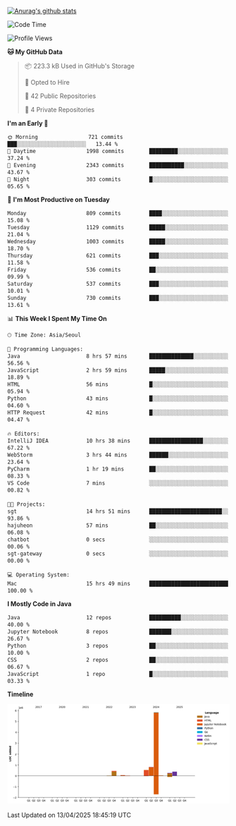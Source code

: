 [![Anurag's github stats](https://github-readme-stats.vercel.app/api?username=hajubal)](https://github.com/anuraghazra/github-readme-stats)

<!--START_SECTION:waka-->
![Code Time](http://img.shields.io/badge/Code%20Time-367%20hrs%203%20mins-blue)

![Profile Views](http://img.shields.io/badge/Profile%20Views-0-blue)

**🐱 My GitHub Data** 

> 📦 223.3 kB Used in GitHub's Storage 
 > 
> 💼 Opted to Hire
 > 
> 📜 42 Public Repositories 
 > 
> 🔑 4 Private Repositories 
 > 
**I'm an Early 🐤** 

```text
🌞 Morning                721 commits         ███░░░░░░░░░░░░░░░░░░░░░░   13.44 % 
🌆 Daytime                1998 commits        █████████░░░░░░░░░░░░░░░░   37.24 % 
🌃 Evening                2343 commits        ███████████░░░░░░░░░░░░░░   43.67 % 
🌙 Night                  303 commits         █░░░░░░░░░░░░░░░░░░░░░░░░   05.65 % 
```
📅 **I'm Most Productive on Tuesday** 

```text
Monday                   809 commits         ████░░░░░░░░░░░░░░░░░░░░░   15.08 % 
Tuesday                  1129 commits        █████░░░░░░░░░░░░░░░░░░░░   21.04 % 
Wednesday                1003 commits        █████░░░░░░░░░░░░░░░░░░░░   18.70 % 
Thursday                 621 commits         ███░░░░░░░░░░░░░░░░░░░░░░   11.58 % 
Friday                   536 commits         ██░░░░░░░░░░░░░░░░░░░░░░░   09.99 % 
Saturday                 537 commits         ███░░░░░░░░░░░░░░░░░░░░░░   10.01 % 
Sunday                   730 commits         ███░░░░░░░░░░░░░░░░░░░░░░   13.61 % 
```


📊 **This Week I Spent My Time On** 

```text
🕑︎ Time Zone: Asia/Seoul

💬 Programming Languages: 
Java                     8 hrs 57 mins       ██████████████░░░░░░░░░░░   56.56 % 
JavaScript               2 hrs 59 mins       █████░░░░░░░░░░░░░░░░░░░░   18.89 % 
HTML                     56 mins             █░░░░░░░░░░░░░░░░░░░░░░░░   05.94 % 
Python                   43 mins             █░░░░░░░░░░░░░░░░░░░░░░░░   04.60 % 
HTTP Request             42 mins             █░░░░░░░░░░░░░░░░░░░░░░░░   04.47 % 

🔥 Editors: 
IntelliJ IDEA            10 hrs 38 mins      █████████████████░░░░░░░░   67.22 % 
WebStorm                 3 hrs 44 mins       ██████░░░░░░░░░░░░░░░░░░░   23.64 % 
PyCharm                  1 hr 19 mins        ██░░░░░░░░░░░░░░░░░░░░░░░   08.33 % 
VS Code                  7 mins              ░░░░░░░░░░░░░░░░░░░░░░░░░   00.82 % 

🐱‍💻 Projects: 
sgt                      14 hrs 51 mins      ███████████████████████░░   93.86 % 
hajuheon                 57 mins             ██░░░░░░░░░░░░░░░░░░░░░░░   06.08 % 
chatbot                  0 secs              ░░░░░░░░░░░░░░░░░░░░░░░░░   00.06 % 
sgt-gateway              0 secs              ░░░░░░░░░░░░░░░░░░░░░░░░░   00.00 % 

💻 Operating System: 
Mac                      15 hrs 49 mins      █████████████████████████   100.00 % 
```

**I Mostly Code in Java** 

```text
Java                     12 repos            ██████████░░░░░░░░░░░░░░░   40.00 % 
Jupyter Notebook         8 repos             ███████░░░░░░░░░░░░░░░░░░   26.67 % 
Python                   3 repos             ██░░░░░░░░░░░░░░░░░░░░░░░   10.00 % 
CSS                      2 repos             ██░░░░░░░░░░░░░░░░░░░░░░░   06.67 % 
JavaScript               1 repo              █░░░░░░░░░░░░░░░░░░░░░░░░   03.33 % 
```



**Timeline**

![Lines of Code chart](https://raw.githubusercontent.com/hajubal/hajubal/main/assets/bar_graph.png)


 Last Updated on 13/04/2025 18:45:19 UTC
<!--END_SECTION:waka-->